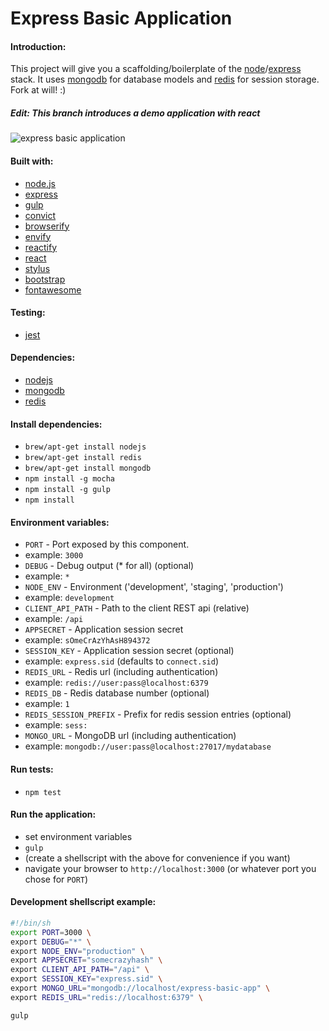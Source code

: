 Express Basic Application
=========================

#### Introduction:
This project will give you a scaffolding/boilerplate of the [node](http://www.nodejs.org/)/[express](http://www.expressjs.com/) stack. It uses [mongodb](http://www.mongodb.org/) for database models and [redis](http://www.redis.io/) for session storage. Fork at will! :)

##### Edit: This branch introduces a demo application with react

![express basic application](http://s29.postimg.org/osrdfy24n/preview.png "Express Basic Application")

#### Built with:
* [node.js](http://www.nodejs.org/)
* [express](http://www.expressjs.com/)
* [gulp](http://www.gulpjs.com/)
* [convict](http://github.com/mozilla/node-convict/)
* [browserify](http://www.browserify.org/)
 * [envify](http://github.com/hughsk/envify/)
 * [reactify](https://github.com/andreypopp/reactify)
* [react](http://facebook.github.io/react/)
* [stylus](http://sass-lang.com/)
* [bootstrap](http://getbootstrap.com/)
* [fontawesome](http://fortawesome.github.io/Font-Awesome/)

#### Testing:
* [jest](http://facebook.github.io/jest/)

#### Dependencies:
* [nodejs](http://www.nodejs.org/)
* [mongodb](http://www.mongodb.org/)
* [redis](http://redis.io/)

#### Install dependencies:
* `brew/apt-get install nodejs`
* `brew/apt-get install redis`
* `brew/apt-get install mongodb`
* `npm install -g mocha`
* `npm install -g gulp`
* `npm install`

#### Environment variables:
* `PORT` - Port exposed by this component.
 * example: `3000`
* `DEBUG` - Debug output (* for all) (optional)
 * example: `*`
* `NODE_ENV` - Environment ('development', 'staging', 'production')
 * example: `development`
* `CLIENT_API_PATH` - Path to the client REST api (relative)
 * example: `/api`
* `APPSECRET` - Application session secret
 * example: `sOmeCrAzYhAsH894372`
* `SESSION_KEY` - Application session secret (optional)
 * example: `express.sid` (defaults to `connect.sid`)
* `REDIS_URL` - Redis url (including authentication)
 * example: `redis://user:pass@localhost:6379`
* `REDIS_DB` - Redis database number (optional)
 * example: `1`
* `REDIS_SESSION_PREFIX` - Prefix for redis session entries (optional)
 * example: `sess:`
* `MONGO_URL` - MongoDB url (including authentication)
 * example: `mongodb://user:pass@localhost:27017/mydatabase`

#### Run tests:
* `npm test`

#### Run the application:
* set environment variables
* `gulp`
* (create a shellscript with the above for convenience if you want)
* navigate your browser to `http://localhost:3000` (or whatever port you chose for `PORT`)

#### Development shellscript example:
```sh
#!/bin/sh
export PORT=3000 \
export DEBUG="*" \
export NODE_ENV="production" \
export APPSECRET="somecrazyhash" \
export CLIENT_API_PATH="/api" \
export SESSION_KEY="express.sid" \
export MONGO_URL="mongodb://localhost/express-basic-app" \
export REDIS_URL="redis://localhost:6379" \

gulp
```
